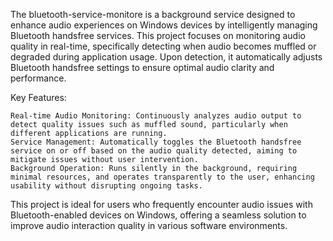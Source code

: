 The bluetooth-service-monitore is a background service designed to enhance audio experiences on Windows devices by intelligently managing Bluetooth handsfree services.
This project focuses on monitoring audio quality in real-time, specifically detecting when audio becomes muffled or degraded during application usage.
Upon detection, it automatically adjusts Bluetooth handsfree settings to ensure optimal audio clarity and performance.

Key Features:

    Real-time Audio Monitoring: Continuously analyzes audio output to detect quality issues such as muffled sound, particularly when different applications are running.
    Service Management: Automatically toggles the Bluetooth handsfree service on or off based on the audio quality detected, aiming to mitigate issues without user intervention.
    Background Operation: Runs silently in the background, requiring minimal resources, and operates transparently to the user, enhancing usability without disrupting ongoing tasks.

This project is ideal for users who frequently encounter audio issues with Bluetooth-enabled devices on Windows, offering a seamless solution to improve audio interaction quality in various software environments.
